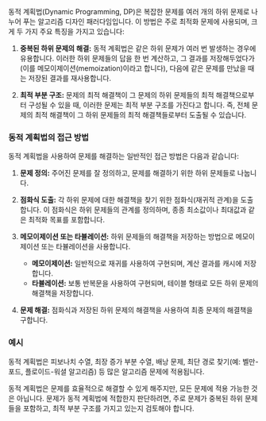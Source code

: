 동적 계획법(Dynamic Programming, DP)은 복잡한 문제를 여러 개의 하위 문제로 나누어 푸는 알고리즘 디자인 패러다임입니다. 이 방법은 주로 최적화 문제에 사용되며, 크게 두 가지 주요 특징을 가지고 있습니다:

1. **중복된 하위 문제의 해결:** 동적 계획법은 같은 하위 문제가 여러 번 발생하는 경우에 유용합니다. 이러한 하위 문제들의 답을 한 번 계산하고, 그 결과를 저장해두었다가 (이를 메모이제이션(memoization)이라고 합니다), 다음에 같은 문제를 만났을 때는 저장된 결과를 재사용합니다.

2. **최적 부분 구조:** 문제의 최적 해결책이 그 문제의 하위 문제들의 최적 해결책으로부터 구성될 수 있을 때, 이러한 문제는 최적 부분 구조를 가진다고 합니다. 즉, 전체 문제의 최적 해결책이 그 하위 문제들의 최적 해결책들로부터 도출될 수 있습니다.

### 동적 계획법의 접근 방법

동적 계획법을 사용하여 문제를 해결하는 일반적인 접근 방법은 다음과 같습니다:

1. **문제 정의:** 주어진 문제를 잘 정의하고, 문제를 해결하기 위한 하위 문제들로 나눕니다.

2. **점화식 도출:** 각 하위 문제에 대한 해결책을 찾기 위한 점화식(재귀적 관계)을 도출합니다. 이 점화식은 하위 문제들의 관계를 정의하며, 종종 최소값이나 최대값과 같은 최적화 목표를 포함합니다.

3. **메모이제이션 또는 타뷸레이션:** 하위 문제들의 해결책을 저장하는 방법으로 메모이제이션 또는 타뷸레이션을 사용합니다.
   - **메모이제이션:** 일반적으로 재귀를 사용하여 구현되며, 계산 결과를 캐시에 저장합니다.
   - **타뷸레이션:** 보통 반복문을 사용하여 구현되며, 테이블 형태로 모든 하위 문제의 해결책을 저장합니다.

4. **문제 해결:** 점화식과 저장된 하위 문제의 해결책을 사용하여 최종 문제의 해결책을 구합니다.

### 예시

동적 계획법은 피보나치 수열, 최장 증가 부분 수열, 배낭 문제, 최단 경로 찾기(예: 벨만-포드, 플로이드-워셜 알고리즘) 등 많은 알고리즘 문제에 적용됩니다.

동적 계획법은 문제를 효율적으로 해결할 수 있게 해주지만, 모든 문제에 적용 가능한 것은 아닙니다. 문제가 동적 계획법에 적합한지 판단하려면, 주로 문제가 중복된 하위 문제들을 포함하고, 최적 부분 구조를 가지고 있는지 검토해야 합니다.